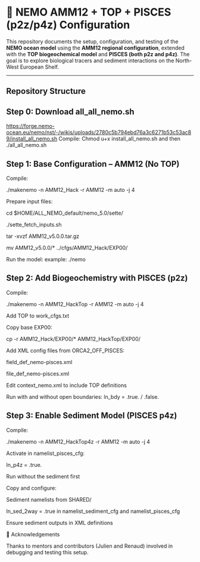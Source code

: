 # 🌊 NEMO AMM12 + TOP + PISCES (p2z/p4z) Configuration

This repository documents the setup, configuration, and testing of the **NEMO ocean model** using the **AMM12 regional configuration**, extended with the **TOP biogeochemical model** and **PISCES (both p2z and p4z)**. The goal is to explore biological tracers and sediment interactions on the North-West European Shelf.

---

## Repository Structure
## Step 0: Download all_all_nemo.sh 
https://forge.nemo-ocean.eu/nemo/nst/-/wikis/uploads/2780c5b794ebd76a3c6271b53c53ac89/install_all_nemo.sh 
Compile:
Chmod u+x install_all_nemo.sh and then 
./all_all_nemo.sh



## Step 1: Base Configuration – AMM12 (No TOP)
Compile:

./makenemo -n AMM12_Hack -r AMM12 -m auto -j 4

Prepare input files:

cd $HOME/ALL_NEMO_default/nemo_5.0/sette/

./sette_fetch_inputs.sh

tar -xvzf AMM12_v5.0.0.tar.gz

mv AMM12_v5.0.0/* ../cfgs/AMM12_Hack/EXP00/

Run the model: example: ./nemo


## Step 2: Add Biogeochemistry with PISCES (p2z)

Compile:

./makenemo -n AMM12_HackTop -r AMM12 -m auto -j 4

Add TOP to work_cfgs.txt

Copy base EXP00:

cp -r AMM12_Hack/EXP00/* AMM12_HackTop/EXP00/

Add XML config files from ORCA2_OFF_PISCES:

field_def_nemo-pisces.xml

file_def_nemo-pisces.xml

Edit context_nemo.xml to include TOP definitions

Run with and without open boundaries: ln_bdy = .true. / .false.

## Step 3: Enable Sediment Model (PISCES p4z)

Compile:

./makenemo -n AMM12_HackTop4z -r AMM12 -m auto -j 4

Activate in namelist_pisces_cfg:

ln_p4z = .true.

Run without the sediment first

Copy and configure:

Sediment namelists from SHARED/

ln_sed_2way = .true in namelist_sediment_cfg and namelist_pisces_cfg

Ensure sediment outputs in XML definitions



🤝 Acknowledgements

Thanks to mentors and contributors (Julien and Renaud) involved in debugging and testing this setup.

